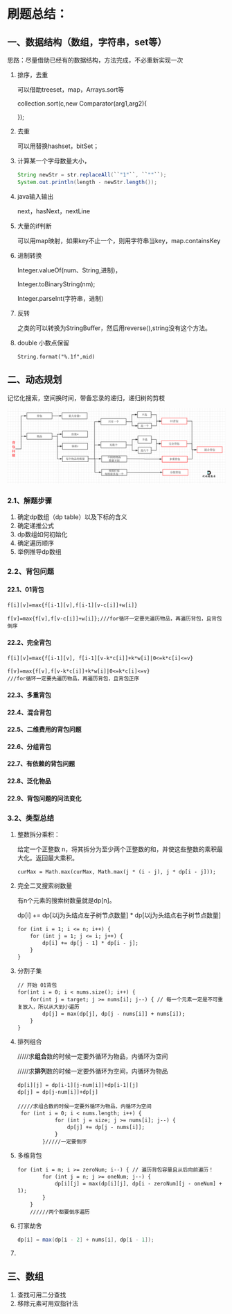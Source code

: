 # 刷题总结：

## 一、数据结构（数组，字符串，set等）

思路：尽量借助已经有的数据结构，方法完成，不必重新实现一次

1. 排序，去重

   可以借助treeset，map，Arrays.sort等

   collection.sort(c,new Comparator(arg1,arg2){

   });

2. 去重

   可以用替换hashset，bitSet；

3. 计算某一个字母数量大小，

   ```java
   String newStr = str.replaceAll(``"1"``, ``""``);
   System.out.println(length - newStr.length());
   ```

4. java输入输出

   next，hasNext，nextLine

5. 大量的if判断

   可以用map映射，如果key不止一个，则用字符串当key，map.containsKey

6. 进制转换

   Integer.valueOf(num、String,进制)，

   Integer.toBinaryString(nm); 

   Integer.parseInt(字符串，进制）

7. 反转

   之类的可以转换为StringBuffer，然后用reverse(),string没有这个方法。
   
8. double 小数点保留

   ```
   String.format("%.1f",mid)
   ```

## 二、动态规划

记忆化搜索，空间换时间，带备忘录的递归，递归树的剪枝

![416.分割等和子集1](../../images/20210117171307407.png)

### 2.1、解题步骤

1. 确定dp数组（dp table）以及下标的含义
2. 确定递推公式
3. dp数组如何初始化
4. 确定遍历顺序
5. 举例推导dp数组

### 2.2、背包问题

#### 22.1、01背包

```
f[i][v]=max{f[i-1][v],f[i-1][v-c[i]]+w[i]}
```

```
f[v]=max{f[v],f[v-c[i]]+w[i]};///for循环一定要先遍历物品，再遍历背包，且背包倒序
```

#### 22.2、完全背包

```
f[i][v]=max{f[i-1][v], f[i-1][v-k*c[i]]+k*w[i]|0<=k*c[i]<=v}
```

```
f[v]=max{f[v],f[v-k*c[i]]+k*w[i]|0<=k*c[i]<=v}
///for循环一定要先遍历物品，再遍历背包，且背包正序
```



#### 22.3、多重背包

#### 22.4、混合背包

#### 22.5、二维费用的背包问题

#### 22.6、分组背包

#### 22.7、有依赖的背包问题

#### 22.8、泛化物品

#### 22.9、背包问题的问法变化

### 3.2、类型总结

1. 整数拆分乘积：

   给定一个正整数 n，将其拆分为至少两个正整数的和，并使这些整数的乘积最大化。返回最大乘积。

   ```
   curMax = Math.max(curMax, Math.max(j * (i - j), j * dp[i - j]));
   ```

2. 完全二叉搜索树数量

   有n个元素的搜索树数量就是dp[n]。

    dp[i] += dp[以j为头结点左子树节点数量] * dp[以j为头结点右子树节点数量]

   ```
   for (int i = 1; i <= n; i++) {
       for (int j = 1; j <= i; j++) {
           dp[i] += dp[j - 1] * dp[i - j];
       }
   }
   ```

3. 分割子集

   ```
   // 开始 01背包
   for(int i = 0; i < nums.size(); i++) {
       for(int j = target; j >= nums[i]; j--) { // 每一个元素一定是不可重复放入，所以从大到小遍历
           dp[j] = max(dp[j], dp[j - nums[i]] + nums[i]);
       }
   }
   ```

4. 排列组合

   /////求**组合**数的时候一定要外循环为物品，内循环为空间

   /////求**排列**数的时候一定要外循环为空间，内循环为物品

   ```
   dp[i][j] = dp[i-1][j-num[i]]+dp[i-1][j]
   dp[j] = dp[j-num[i]]+dp[j]
   
   /////求组合数的时候一定要外循环为物品，内循环为空间
    for (int i = 0; i < nums.length; i++) {
               for (int j = size; j >= nums[i]; j--) {
                   dp[j] += dp[j - nums[i]];
               }
           }/////一定要倒序
   ```

5. 多维背包

   ```
   for (int i = m; i >= zeroNum; i--) { // 遍历背包容量且从后向前遍历！
           for (int j = n; j >= oneNum; j--) {
               dp[i][j] = max(dp[i][j], dp[i - zeroNum][j - oneNum] + 1);
           }
       }
       //////两个都要倒序遍历
   ```

6. 打家劫舍

   ```java
   dp[i] = max(dp[i - 2] + nums[i], dp[i - 1]);
   ```

7. 

## 三、数组

1. 查找可用二分查找
2. 移除元素可用双指针法